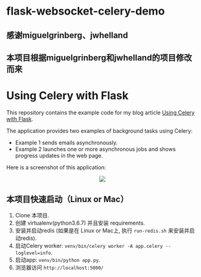 # flask-websocket-celery-demo
## 感谢miguelgrinberg、jwhelland
## 本项目根据miguelgrinberg和jwhelland的项目修改而来

Using Celery with Flask
=======================

This repository contains the example code for my blog article [Using Celery with Flask](http://blog.miguelgrinberg.com/post/using-celery-with-flask).

The application provides two examples of background tasks using Celery:

- Example 1 sends emails asynchronously.
- Example 2 launches one or more asynchronous jobs and shows progress updates in the web page.

Here is a screenshot of this application:

<center><img src="http://blog.miguelgrinberg.com/static/images/flask-celery.png"></center>

本项目快速启动（Linux or Mac）
-----------

1. Clone 本项目.
2. 创建 virtualenv(python3.6.7) 并且安装 requirements.
3. 安装并启动redis (如果是在 Linux or Mac上, 执行 `run-redis.sh` 来安装并启动redis).
4. 启动Celery worker: `venv/bin/celery worker -A app.celery --loglevel=info`.
5. 启动app: `venv/bin/python app.py`.
6. 浏览器访问 `http://localhost:5000/` 


